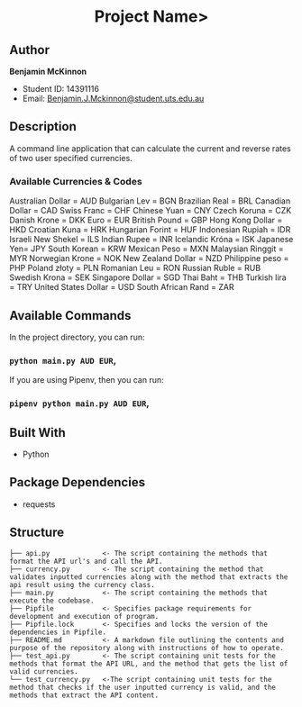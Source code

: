 <h1 align="center">Project Name></h1>

## Author

**Benjamin McKinnon**

- Student ID: 14391116
- Email: Benjamin.J.Mckinnon@student.uts.edu.au

## Description
A command line application that can calculate the current and reverse rates of two user specified  currencies.

### Available Currencies & Codes
Australian Dollar = AUD
Bulgarian Lev = BGN
Brazilian Real = BRL
Canadian Dollar = CAD
Swiss Franc = CHF
Chinese Yuan = CNY
Czech Koruna = CZK
Danish Krone = DKK
Euro = EUR
British Pound = GBP
Hong Kong Dollar = HKD
Croatian Kuna = HRK
Hungarian Forint = HUF
Indonesian Rupiah = IDR
Israeli New Shekel  = ILS
Indian Rupee = INR
Icelandic Króna = ISK
Japanese Yen= JPY
South Korean = KRW
Mexican Peso = MXN
Malaysian Ringgit = MYR
Norwegian Krone = NOK
New Zealand Dollar = NZD
Philippine peso = PHP
Poland złoty = PLN
Romanian Leu = RON
Russian Ruble = RUB
Swedish Krona = SEK
Singapore Dollar = SGD
Thai Baht = THB
Turkish lira = TRY
United States Dollar = USD
South African Rand  = ZAR

## Available Commands

In the project directory, you can run:

### `python main.py AUD EUR`,

If you are using Pipenv, then you can run:

### `pipenv python main.py AUD EUR`,

## Built With

- Python

## Package Dependencies

- requests

## Structure

    ├── api.py             <- The script containing the methods that format the API url's and call the API.
    ├── currency.py        <- The script containing the method that validates inputted currencies along with the method that extracts the api result using the currency class.
    ├── main.py            <- The script containing the methods that execute the codebase.
    ├── Pipfile            <- Specifies package requirements for development and execution of program.
    ├── Pipfile.lock       <- Specifies and locks the version of the dependencies in Pipfile.
    ├── README.md          <- A markdown file outlining the contents and purpose of the repository along with instructions of how to operate.
    ├── test_api.py        <- The script containing unit tests for the methods that format the API URL, and the method that gets the list of valid currencies.
    └── test_currency.py   <-The script containing unit tests for the method that checks if the user inputted currency is valid, and the methods that extract the API content.
